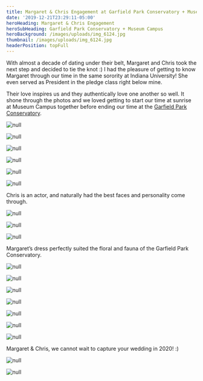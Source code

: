 ```yaml
---
title: Margaret & Chris Engagement at Garfield Park Conservatory + Museum Campus
date: '2019-12-21T23:29:11-05:00'
heroHeading: Margaret & Chris Engagement
heroSubHeading: Garfield Park Conservatory + Museum Campus
heroBackground: /images/uploads/img_6124.jpg
thumbnail: /images/uploads/img_6124.jpg
headerPosition: topFull
---
```

With almost a decade of dating under their belt, Margaret and Chris took the next step and decided to tie the knot :) I had the pleasure of getting to know Margaret through our time in the same sorority at Indiana University! She even served as President in the pledge class right below mine. 

Their love inspires us and they authentically love one another so well. It shone through the photos and we loved getting to start our time at sunrise at Museum Campus together before ending our time at the [Garfield Park Conservatory](https://garfieldconservatory.org/). 

![null](/images/uploads/img_5997.jpg)

![null](/images/uploads/mc2.jpg)

![null](/images/uploads/img_6024.jpg)

![null](/images/uploads/mc1.jpg)

![null](/images/uploads/img_6045.jpg)

![null](/images/uploads/mc3.jpg)

Chris is an actor, and naturally had the best faces and personality come through.

![null](/images/uploads/img_6090.jpg)

![null](/images/uploads/img_5968.jpg)

![null](/images/uploads/img_5974.jpg)

Margaret’s dress perfectly suited the floral and fauna of the Garfield Park Conservatory. 

![null](/images/uploads/img_6284.jpg)

![null](/images/uploads/mc6.jpg)

![null](/images/uploads/img_6334.jpg)

![null](/images/uploads/mc5.jpg)

![null](/images/uploads/img_6378.jpg)

![null](/images/uploads/img_6403.jpg)

![null](/images/uploads/mc4.jpg)

Margaret & Chris, we cannot wait to capture your wedding in 2020! :) 

![null](/images/uploads/img_6276.jpg)

![null](/images/uploads/img_6450.jpg)
